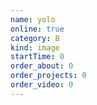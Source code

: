 ```yaml
---
name: yolo
online: true
category: B
kind: image
startTime: 0
order_about: 0
order_projects: 0
order_video: 0
---
```

